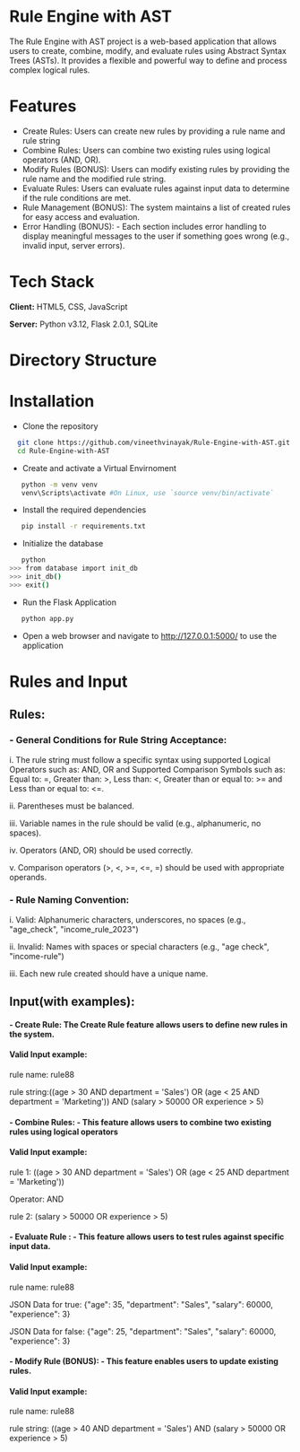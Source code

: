 # Rule Engine with AST

The Rule Engine with AST project is a web-based application that allows users to create, combine, modify, and evaluate rules using Abstract Syntax Trees (ASTs). It provides a flexible and powerful way to define and process complex logical rules.


# Features

- Create Rules: Users can create new rules by providing a rule name and rule string
- Combine Rules: Users can combine two existing rules using logical operators (AND, OR).
- Modify Rules (BONUS): Users can modify existing rules by providing the rule name and the modified rule string.
- Evaluate Rules: Users can evaluate rules against input data to determine if the rule conditions are met.
- Rule Management (BONUS): The system maintains a list of created rules for easy access and evaluation.
- Error Handling (BONUS): - Each section includes error handling to display meaningful messages to the user if something goes wrong (e.g., invalid input, server errors). 



# Tech Stack

**Client:** HTML5, CSS, JavaScript 

**Server:** Python v3.12, Flask 2.0.1, SQLite

# Directory Structure



# Installation


- Clone the repository

```bash
  git clone https://github.com/vineethvinayak/Rule-Engine-with-AST.git
  cd Rule-Engine-with-AST
```
- Create and activate a Virtual Envirnoment

```bash
   python -m venv venv
   venv\Scripts\activate #On Linux, use `source venv/bin/activate`
```
- Install the required dependencies

```bash
   pip install -r requirements.txt
```
- Initialize the database

```bash
   python
>>> from database import init_db
>>> init_db()
>>> exit()
```
- Run the Flask Application

```bash
   python app.py
```
- Open a web browser and navigate to http://127.0.0.1:5000/ to use the application
    
# Rules and Input
## Rules:
### - General Conditions for Rule String Acceptance: 
i. The rule string must follow a specific syntax using supported Logical Operators   such as: AND, OR and Supported Comparison Symbols such as: Equal to: =, Greater than: >, Less than: <, Greater than or equal to: >= and Less than or equal to: <=.

ii.	Parentheses must be balanced.

iii. Variable names in the rule should be valid (e.g., alphanumeric, no spaces).

iv. Operators (AND, OR) should be used correctly.

v. Comparison operators (>, <, >=, <=, =) should be used with appropriate operands.

### - Rule Naming Convention:

i. Valid: Alphanumeric characters, underscores, no spaces (e.g., "age_check", "income_rule_2023")

ii. Invalid: Names with spaces or special characters (e.g., "age check", "income-rule")

iii. Each new rule created should have a unique name.

## Input(with examples):

#### - Create Rule: The Create Rule feature allows users to define new rules in the system.
#### Valid Input example:

rule name: rule88

rule string:((age > 30 AND department = 'Sales') OR (age < 25 AND department = 'Marketing')) AND (salary > 50000 OR experience > 5)

#### - Combine Rules: - This feature allows users to combine two existing rules using logical operators
#### Valid Input example:

rule 1: ((age > 30 AND department = 'Sales') OR (age < 25 AND department = 'Marketing'))

Operator: AND

rule 2: (salary > 50000 OR experience > 5)

#### - Evaluate Rule : - This feature allows users to test rules against specific input data.
#### Valid Input example:

rule name: rule88

JSON Data for true: {"age": 35, "department": "Sales", "salary": 60000, "experience": 3} 

JSON Data for false: {"age": 25, "department": "Sales", "salary": 60000, "experience": 3} 

#### - Modify Rule (BONUS): - This feature enables users to update existing rules.
#### Valid Input example:

rule name: rule88

rule string: ((age > 40 AND department = 'Sales') AND (salary > 50000 OR experience > 5)



